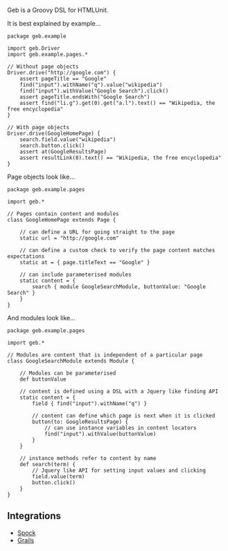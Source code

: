 Geb is a Groovy DSL for HTMLUnit.

It is best explained by example…

    package geb.example

    import geb.Driver
    import geb.example.pages.*

    // Without page objects
    Driver.drive("http://google.com") {
        assert pageTitle == "Google"
        find("input").withName("q").value("wikipedia")
        find("input").withValue("Google Search").click()
        assert pageTitle.endsWith("Google Search")
        assert find("li.g").get(0).get("a.l").text() == "Wikipedia, the free encyclopedia"
    }

    // With page objects
    Driver.drive(GoogleHomePage) {
        search.field.value("wikipedia")
        search.button.click()
        assert at(GoogleResultsPage)
        assert resultLink(0).text() == "Wikipedia, the free encyclopedia"
    }

Page objects look like…

    package geb.example.pages

    import geb.*

    // Pages contain content and modules
    class GoogleHomePage extends Page {

        // can define a URL for going straight to the page
        static url = "http://google.com"

        // can define a custom check to verify the page content matches expectations
        static at = { page.titleText == "Google" }

        // can include parameterised modules
        static content = {
            search { module GoogleSearchModule, buttonValue: "Google Search" }
        }
    }
    
And modules look like…

    package geb.example.pages

    import geb.*

    // Modules are content that is independent of a particular page
    class GoogleSearchModule extends Module {

        // Modules can be parameterised
        def buttonValue

        // content is defined using a DSL with a Jquery like finding API
        static content = {
            field { find("input").withName("q") }

            // content can define which page is next when it is clicked
            button(to: GoogleResultsPage) { 
                // can use instance variables in content locators
                find("input").withValue(buttonValue) 
            }
        }

        // instance methods refer to content by name
        def search(term) {
            // Jquery like API for setting input values and clicking
            field.value(term)
            button.click()
        }
    }
    
## Integrations

* [Spock](http://github.com/alkemist/geb-spock "alkemist's geb-spock at master - GitHub")
* [Grails](http://github.com/alkemist/grails-geb-spock "alkemist's grails-geb-spock at master - GitHub") 
